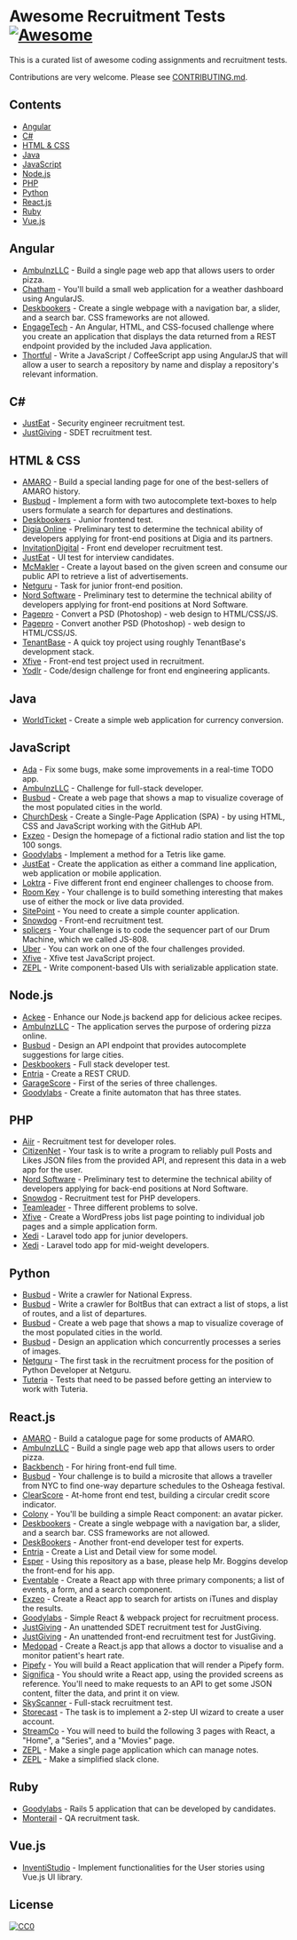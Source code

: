# Awesome Recruitment Tests [![Awesome](https://awesome.re/badge.svg)](https://awesome.re)

This is a curated list of awesome coding assignments and recruitment tests.

Contributions are very welcome. Please see [CONTRIBUTING.md](https://github.com/zsoltime/awesome-recruitment-tests/blob/master/CONTRIBUTING.md).

## Contents

- [Angular](#angular)
- [C#](#c)
- [HTML & CSS](#html--css)
- [Java](#java)
- [JavaScript](#javascript)
- [Node.js](#nodejs)
- [PHP](#php)
- [Python](#python)
- [React.js](#reactjs)
- [Ruby](#ruby)
- [Vue.js](#vuejs)

## Angular

- [AmbulnzLLC](https://github.com/AmbulnzLLC/frontend-challenge) - Build a single page web app that allows users to order pizza.
- [Chatham](https://github.com/Chatham/fe-test-task) - You'll build a small web application for a weather dashboard using AngularJS.
- [Deskbookers](https://github.com/deskbookers/frontend-test) - Create a single webpage with a navigation bar, a slider, and a search bar. CSS frameworks are not allowed.
- [EngageTech](https://github.com/engagetech/frontend-coding-challenge) - An Angular, HTML, and CSS-focused challenge where you create an application that displays the data returned from a REST endpoint provided by the included Java application.
- [Thortful](https://github.com/ThortfulNew/FrontEndChallenge) - Write a JavaScript / CoffeeScript app using AngularJS that will allow a user to search a repository by name and display a repository's relevant information.

<!-- prettier-ignore-start -->

## C#

<!-- prettier-ignore-end -->

- [JustEat](https://github.com/justeat/JustEat.InfoSecRecruitmentTest) - Security engineer recruitment test.
- [JustGiving](https://github.com/JustGiving/Recruitment-Test-SDET) - SDET recruitment test.

## HTML & CSS

- [AMARO](https://github.com/amarofashion/html-css-challenge) - Build a special landing page for one of the best-sellers of AMARO history.
- [Busbud](https://github.com/busbud/coding-challenge-frontend-a) - Implement a form with two autocomplete text-boxes to help users formulate a search for departures and destinations.
- [Deskbookers](https://github.com/deskbookers/frontend-test-junior) - Junior frontend test.
- [Digia Online](https://github.com/digiaonline/docs/tree/master/recruitment/html5) - Preliminary test to determine the technical ability of developers applying for front-end positions at Digia and its partners.
- [InvitationDigital](https://github.com/InvitationDigital/IDL.FE-developer-recruitment-test) - Front end developer recruitment test.
- [JustEat](https://github.com/justeat/JustEat.Recruitment.UI) - UI test for interview candidates.
- [McMakler](https://github.com/mcmakler/frontend-code-challenge) - Create a layout based on the given screen and consume our public API to retrieve a list of advertisements.
- [Netguru](https://github.com/netguru/junior-frontend-recruitment-task) - Task for junior front-end position.
- [Nord Software](https://github.com/digiaonline/preliminary-tests) - Preliminary test to determine the technical ability of developers applying for front-end positions at Nord Software.
- [Pagepro](https://github.com/Pagepro/front-end-test-project-01) - Convert a PSD (Photoshop) - web design to HTML/CSS/JS.
- [Pagepro](https://github.com/Pagepro/front-end-test-project-02) - Convert another PSD (Photoshop) - web design to HTML/CSS/JS.
- [TenantBase](https://github.com/TenantBase/hiring-frontend-challenge) - A quick toy project using roughly TenantBase's development stack.
- [Xfive](https://github.com/xfiveco/front-end-test-project) - Front-end test project used in recruitment.
- [Yodlr](https://github.com/yodlr/frontend-code-challenge) - Code/design challenge for front end engineering applicants.

## Java

- [WorldTicket](https://bitbucket.org/worldticket/recruitment-tests/src/default/) - Create a simple web application for currency conversion.

## JavaScript

- [Ada](https://github.com/AdaSupport/challenge) - Fix some bugs, make some improvements in a real-time TODO app.
- [AmbulnzLLC](https://github.com/AmbulnzLLC/fullstack-challenge) - Challenge for full-stack developer.
- [Busbud](https://github.com/busbud/coding-challenge-analytics-a) - Create a web page that shows a map to visualize coverage of the most populated cities in the world.
- [ChurchDesk](https://github.com/ChurchDesk/cd-challenge) - Create a Single-Page Application (SPA) - by using HTML, CSS and JavaScript working with the GitHub API.
- [Exzeo](https://github.com/exzeo/FrontEndChallenge) - Design the homepage of a fictional radio station and list the top 100 songs.
- [Goodylabs](https://github.com/goodylabs/frontend-dev-test) - Implement a method for a Tetris like game.
- [JustEat](https://github.com/justeat/JustEat.RecruitmentTest) - Create the application as either a command line application, web application or mobile application.
- [Loktra](https://github.com/Loktra/Front-End-Engineer) - Five different front end engineer challenges to choose from.
- [Room Key](https://github.com/roomkey/front-end-code-challenge) - Your challenge is to build something interesting that makes use of either the mock or live data provided.
- [SitePoint](https://github.com/sitepoint/frontend-test) - You need to create a simple counter application.
- [Snowdog](https://github.com/SnowdogApps/front-end-recruitment-test) - Front-end recruitment test.
- [splicers](https://github.com/splicers/js-808) - Your challenge is to code the sequencer part of our Drum Machine, which we called JS-808.
- [Uber](https://github.com/uber/coding-challenge-tools) - You can work on one of the four challenges provided.
- [Xfive](https://github.com/xfiveco/javascript-test) - Xfive test JavaScript project.
- [ZEPL](https://github.com/ZEPL/front-end-challenge/tree/master/serialize-state) - Write component-based UIs with serializable application state.

## Node.js

- [Ackee](https://github.com/AckeeCZ/cookbook-api-task) - Enhance our Node.js backend app for delicious ackee recipes.
- [AmbulnzLLC](https://github.com/AmbulnzLLC/backend-challenge) - The application serves the purpose of ordering pizza online.
- [Busbud](https://github.com/busbud/coding-challenge-backend-c) - Design an API endpoint that provides autocomplete suggestions for large cities.
- [Deskbookers](https://github.com/deskbookers/full-stack-test) - Full stack developer test.
- [Entria](https://github.com/entria/jobs/blob/master/backend/challenge.md) - Create a REST CRUD.
- [GarageScore](https://github.com/garagescore/recruitment-test) - First of the series of three challenges.
- [Goodylabs](https://github.com/goodylabs/backend-dev-test) - Create a finite automaton that has three states.

## PHP

- [Aiir](https://github.com/aiir/dev-recruitment-test) - Recruitment test for developer roles.
- [CitizenNet](https://github.com/citizennet/frontend-engineering-challenge) - Your task is to write a program to reliably pull Posts and Likes JSON files from the provided API, and represent this data in a web app for the user.
- [Nord Software](https://github.com/digiaonline/docs/tree/master/recruitment/basic-back-end) - Preliminary test to determine the technical ability of developers applying for back-end positions at Nord Software.
- [Snowdog](https://github.com/SnowdogApps/php-recruitment-test) - Recruitment test for PHP developers.
- [Teamleader](https://github.com/teamleadercrm/coding-test) - Three different problems to solve.
- [Xfive](https://github.com/xfiveco/wordpress-test) - Create a WordPress jobs list page pointing to individual job pages and a simple application form.
- [Xedi](https://github.com/xedi/tech-test/tree/master/developer/junior) - Laravel todo app for junior developers.
- [Xedi](https://github.com/xedi/tech-test/tree/master/developer/mid) - Laravel todo app for mid-weight developers.

## Python

- [Busbud](https://github.com/busbud/coding-challenge-crawler-a) - Write a crawler for National Express.
- [Busbud](https://github.com/busbud/coding-challenge-crawler-b) - Write a crawler for BoltBus that can extract a list of stops, a list of routes, and a list of departures.
- [Busbud](https://github.com/busbud/coding-challenge-analytics-a) - Create a web page that shows a map to visualize coverage of the most populated cities in the world.
- [Busbud](https://github.com/busbud/coding-challenge-d) - Design an application which concurrently processes a series of images.
- [Netguru](https://github.com/netguru/python-recruitment-task) - The first task in the recruitment process for the position of Python Developer at Netguru.
- [Tuteria](https://github.com/Tuteria/Recruitment-test) - Tests that need to be passed before getting an interview to work with Tuteria.

## React.js

- [AMARO](https://github.com/amarofashion/front-end-challenge) - Build a catalogue page for some products of AMARO.
- [AmbulnzLLC](https://github.com/AmbulnzLLC/frontend-challenge) - Build a single page web app that allows users to order pizza.
- [Backbench](https://github.com/backbench/front-end-challenge-2018) - For hiring front-end full time.
- [Busbud](https://github.com/busbud/coding-challenge-frontend-b) - Your challenge is to build a microsite that allows a traveller from NYC to find one-way departure schedules to the Osheaga festival.
- [ClearScore](https://github.com/ClearScore/FED-home-test) - At-home front end test, building a circular credit score indicator.
- [Colony](https://github.com/JoinColony/coding-challenge) - You'll be building a simple React component: an avatar picker.
- [Deskbookers](https://github.com/deskbookers/frontend-test) - Create a single webpage with a navigation bar, a slider, and a search bar. CSS frameworks are not allowed.
- [DeskBookers](https://github.com/deskbookers/frontend-expert-test) - Another front-end developer test for experts.
- [Entria](https://github.com/entria/jobs/blob/master/frontend/challenge.md) - Create a List and Detail view for some model.
- [Esper](https://github.com/esperco/front-end-challenge) - Using this repository as a base, please help Mr. Boggins develop the front-end for his app.
- [Eventable](https://github.com/eventable/frontend-coding-challenge) - Create a React app with three primary components; a list of events, a form, and a search component.
- [Exzeo](https://github.com/exzeo/react-challenge) - Create a React app to search for artists on iTunes and display the results.
- [Goodylabs](https://github.com/goodylabs/fe-dev-test) - Simple React & webpack project for recruitment process.
- [JustGiving](https://github.com/JustGiving/recruitment-test-donations-sdet) - An unattended SDET recruitment test for JustGiving.
- [JustGiving](https://github.com/JustGiving/recruitment-test-donations) - An unattended front-end recruitment test for JustGiving.
- [Medopad](https://github.com/Medopad/medopad-frontend-challenge) - Create a React.js app that allows a doctor to visualise and a monitor patient's heart rate.
- [Pipefy](https://github.com/pipefy/RecruitmentExercise/blob/master/FRONTENDEXERCISE.md) - You will build a React application that will render a Pipefy form.
- [Significa](https://github.com/Significa/frontend-challenge) - You should write a React app, using the provided screens as reference. You'll need to make requests to an API to get some JSON content, filter the data, and print it on view.
- [SkyScanner](https://github.com/Skyscanner/full-stack-recruitment-test) - Full-stack recruitment test.
- [Storecast](https://github.com/storecast/frontend-challenge) - The task is to implement a 2-step UI wizard to create a user account.
- [StreamCo](https://github.com/StreamCo/react-coding-challenge) - You will need to build the following 3 pages with React, a "Home", a "Series", and a "Movies" page.
- [ZEPL](https://github.com/ZEPL/front-end-challenge/tree/master/notes-app) - Make a single page application which can manage notes.
- [ZEPL](https://github.com/ZEPL/front-end-challenge/tree/master/slack-clone) - Make a simplified slack clone.

## Ruby

- [Goodylabs](https://github.com/goodylabs/rails-dev-test) - Rails 5 application that can be developed by candidates.
- [Monterail](https://github.com/monterail/qa-recruitment-task) - QA recruitment task.

## Vue.js

- [InventiStudio](https://github.com/InventiStudio/recruitment-task) - Implement functionalities for the User stories using Vue.js UI library.

## License

[![CC0](http://mirrors.creativecommons.org/presskit/buttons/88x31/svg/cc-zero.svg)](https://creativecommons.org/publicdomain/zero/1.0/)
